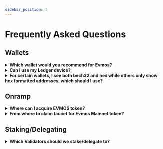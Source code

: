 ```yaml
---
sidebar_position: 5
---
```


# Frequently Asked Questions

## Wallets

<details>

<summary><b>Which wallet would you recommend for Evmos?</b></summary>

There are many wallets to select from but the top wallets with the widest support is [Metamask](https://metamask.io/) and [Keplr](https://www.keplr.app/). Evmos is an EVM chain built on top of the Cosmos SDK and Metamask does not support non EVM-specific assets while Keplr wallet does. Keplr wallet will soon support ERC-20.

</details>

<details>

<summary><b>Can I use my Ledger device?</b></summary>

Absolutely! Take a look at the [Ledger](./connect-your-wallet/keplr) for more information. Metamask, Keplr, and WalletConnect all work with Ledger. Ledger setup will be required before engaging with the dApps and products on Evmos.

</details>

<details>

<summary><b>For certain wallets, I see both bech32 and hex while others only show hex formatted addresses, which should I use?</b></summary>

The Evmos network supports both formats: bech32 and hex. Other EVM peers and its ecosystem uses hex encoding while Cosmos-native uses bech32 formatted addresses. Keplr is unique and the EVM-compatible chains shows both formats. If you are sending tokens (via [IBC](https://www.mintscan.io/evmos/relayers)), you will use bech32 formatted addresses unless the receiving chain support EVM (i.e. Ethermint-based chains). You can further details [here](./../protocol/concepts/accounts).

</details>



## Onramp

<details>

<summary><b>Where can I acquire EVMOS token?</b></summary>

There are several paths users can take to acquire EVMOS Token.

- Decentralized Exchanges: [Osmosis](https://app.osmosis.zone/?from=ATOM&to=EVMOS)
- [C14 Money](https://pay.c14.money/) is an onramp service
- [Testnet Faucet](https://faucet.evmos.dev/) dispenses a small amount of testnet tokens

</details>

<details> 

<summary><b>From where to claim faucet for Evmos Mainnet token?</b></summary>

Can claim small amount of Evmos mainnet faucet from official Evmos discord bot channel. 

-[Mainnet faucet](https://discord.com/channels/809048090249134080/1030344710205747271) dispenses a small amount of Mainnet tokens

</details>



## Staking/Delegating 

<details>

<summary><b>Which Validators should we stake/delegate to?</b></summary>

For the best practice,stake/delegate Validators outside top-20 or top-50 to help decentralization of network and support small Validators. 

</details>

